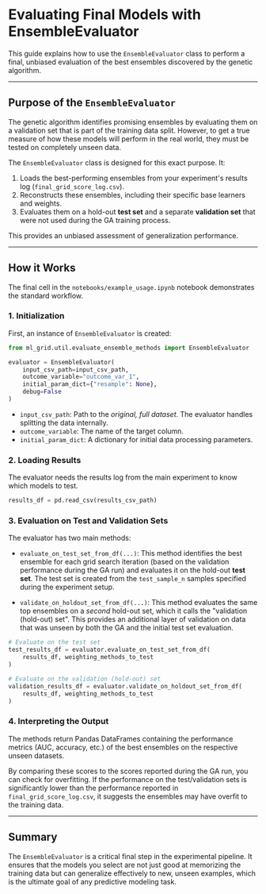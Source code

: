 # Evaluating Final Models with EnsembleEvaluator

This guide explains how to use the `EnsembleEvaluator` class to perform a final, unbiased evaluation of the best ensembles discovered by the genetic algorithm.

---

## Purpose of the `EnsembleEvaluator`

The genetic algorithm identifies promising ensembles by evaluating them on a validation set that is part of the training data split. However, to get a true measure of how these models will perform in the real world, they must be tested on completely unseen data.

The `EnsembleEvaluator` class is designed for this exact purpose. It:

1.  Loads the best-performing ensembles from your experiment's results log (`final_grid_score_log.csv`).
2.  Reconstructs these ensembles, including their specific base learners and weights.
3.  Evaluates them on a hold-out **test set** and a separate **validation set** that were not used during the GA training process.

This provides an unbiased assessment of generalization performance.

---

## How it Works

The final cell in the `notebooks/example_usage.ipynb` notebook demonstrates the standard workflow.

### 1. Initialization

First, an instance of `EnsembleEvaluator` is created:

```python
from ml_grid.util.evaluate_ensemble_methods import EnsembleEvaluator

evaluator = EnsembleEvaluator(
    input_csv_path=input_csv_path,
    outcome_variable="outcome_var_1",
    initial_param_dict={"resample": None},
    debug=False
)
```

-   `input_csv_path`: Path to the *original, full dataset*. The evaluator handles splitting the data internally.
-   `outcome_variable`: The name of the target column.
-   `initial_param_dict`: A dictionary for initial data processing parameters.

### 2. Loading Results

The evaluator needs the results log from the main experiment to know which models to test.

```python
results_df = pd.read_csv(results_csv_path)
```

### 3. Evaluation on Test and Validation Sets

The evaluator has two main methods:

-   `evaluate_on_test_set_from_df(...)`: This method identifies the best ensemble for each grid search iteration (based on the validation performance during the GA run) and evaluates it on the hold-out **test set**. The test set is created from the `test_sample_n` samples specified during the experiment setup.

-   `validate_on_holdout_set_from_df(...)`: This method evaluates the same top ensembles on a *second* hold-out set, which it calls the "validation (hold-out) set". This provides an additional layer of validation on data that was unseen by both the GA and the initial test set evaluation.

```python
# Evaluate on the test set
test_results_df = evaluator.evaluate_on_test_set_from_df(
    results_df, weighting_methods_to_test
)

# Evaluate on the validation (hold-out) set
validation_results_df = evaluator.validate_on_holdout_set_from_df(
    results_df, weighting_methods_to_test
)
```

### 4. Interpreting the Output

The methods return Pandas DataFrames containing the performance metrics (AUC, accuracy, etc.) of the best ensembles on the respective unseen datasets.

By comparing these scores to the scores reported during the GA run, you can check for overfitting. If the performance on the test/validation sets is significantly lower than the performance reported in `final_grid_score_log.csv`, it suggests the ensembles may have overfit to the training data.

---

## Summary

The `EnsembleEvaluator` is a critical final step in the experimental pipeline. It ensures that the models you select are not just good at memorizing the training data but can generalize effectively to new, unseen examples, which is the ultimate goal of any predictive modeling task.